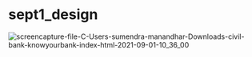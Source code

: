 # sept1_design

![screencapture-file-C-Users-sumendra-manandhar-Downloads-civil-bank-knowyourbank-index-html-2021-09-01-10_36_00](https://user-images.githubusercontent.com/34668297/131613837-2f0b78b6-c4e9-4932-8b87-eabaf1c705f4.png)


